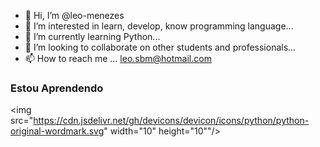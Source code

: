 - 👋 Hi, I’m @leo-menezes
- 👀 I’m interested in learn, develop, know programming language...
- 🌱 I’m currently learning Python...
- 💞️ I’m looking to collaborate on other students and professionals...
- 📫 How to reach me ... leo.sbm@hotmail.com

<!---
leo-menezes/leo-menezes is a ✨ special ✨ repository because its `README.md` (this file) appears on your GitHub profile.
You can click the Preview link to take a look at your changes.
--->

### Estou Aprendendo


<img src="https://cdn.jsdelivr.net/gh/devicons/devicon/icons/python/python-original-wordmark.svg" width="10" height="10""/>
          
